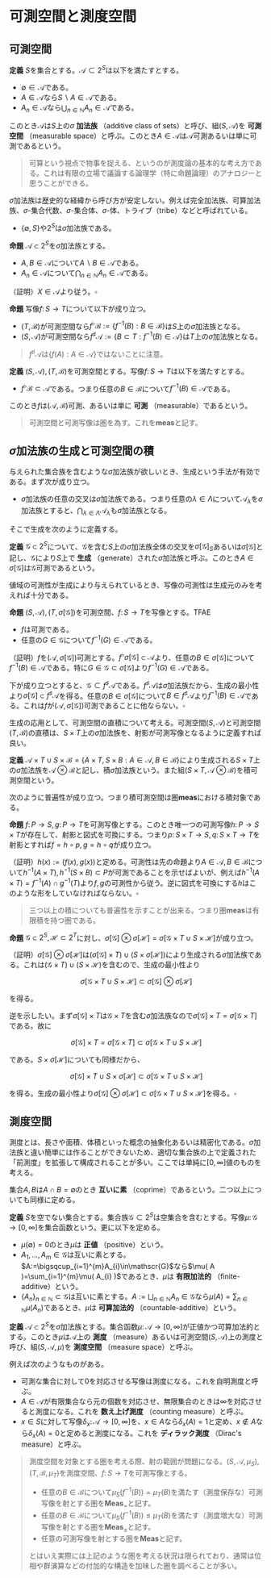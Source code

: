 
# 可測空間と測度空間



## 可測空間

__定義__ $S$を集合とする。$\mathscr{A}\subset 2^{S}$は以下を満たすとする。

- $\emptyset\in\mathscr{A}$である。
- $A\in\mathscr{A}$なら$S\backslash A\in\mathscr{A}$である。
- $A_{n}\in\mathscr{A}$なら$\bigcup_{n\in\mathbb{N}}A_{n}\in\mathscr{A}$である。

このとき$\mathscr{A}$は$S$上の$\sigma$ **加法族** （additive class of sets）と呼び、組$( S, \mathscr{A} )$を **可測空間** （measurable space）と呼ぶ。このとき$A\in\mathscr{A}$は$\mathscr{A}$可測あるいは単に可測であるという。

> 可算という視点で物事を捉える、というのが測度論の基本的な考え方である。これは有限の立場で議論する論理学（特に命題論理）のアナロジーと思うことができる。

$\sigma$加法族は歴史的な経緯から呼び方が安定しない。例えば完全加法族、可算加法族、$\sigma$-集合代数、$\sigma$-集合体、$\sigma$-体、トライブ（tribe）などと呼ばれている。

- $\lbrace \emptyset, S \rbrace$や$2^{S}$は$\sigma$加法族である。

__命題__ $\mathscr{A}\subset 2^{S}$を$\sigma$加法族とする。

- $A, B\in\mathscr{A}$について$A\backslash B\in\mathscr{A}$である。
- $A_{n}\in\mathscr{A}$について$\bigcap_{n\in\mathbb{N}}A_{n}\in\mathscr{A}$である。

（証明）$X\in\mathscr{A}$より従う。$\square$

__命題__ 写像$f\colon S\rightarrow T$について以下が成り立つ。

- $( T, \mathscr{B} )$が可測空間なら$f^{\flat}\mathscr{B}:=\lbrace f^{-1}( B ) : B\in\mathscr{B} \rbrace$は$S$上の$\sigma$加法族となる。
- $( S, \mathscr{A} )$が可測空間なら$f^{\sharp}\mathscr{A}:=\lbrace B\subset T : f^{-1}( B )\in\mathscr{A} \rbrace$は$T$上の$\sigma$加法族となる。

> $f^{\sharp}\mathscr{A}$は$\lbrace f( A ) : A\in\mathscr{A} \rbrace$ではないことに注意。

__定義__ $( S, \mathscr{A} ), ( T, \mathscr{B} )$を可測空間とする。写像$f\colon S\rightarrow T$は以下を満たすとする。

- $f^{\flat}\mathscr{B}\subset\mathscr{A}$である。つまり任意の$B\in\mathscr{B}$について$f^{-1}( B )\in\mathscr{A}$である。

このとき$f$は$(\mathscr{A}, \mathscr{B})$可測、あるいは単に **可測** （measurable）であるという。

> 可測空間と可測写像は圏を為す。これを$\mathbf{meas}$と記す。




## $\sigma$加法族の生成と可測空間の積

与えられた集合族を含むような$\sigma$加法族が欲しいとき、生成という手法が有効である。まず次が成り立つ。

- $\sigma$加法族の任意の交叉は$\sigma$加法族である。つまり任意の$\lambda\in\Lambda$について$\mathscr{A}_{\lambda}$を$\sigma$加法族とすると、$\bigcap_{\lambda\in\Lambda}\mathscr{A}_{\lambda}$も$\sigma$加法族となる。

そこで生成を次のように定義する。

__定義__ $\mathscr{G}\subset 2^{S}$について、$\mathscr{G}$を含む$S$上の$\sigma$加法族全体の交叉を$\sigma\lbrack \mathscr{G} \rbrack_{S}$あるいは$\sigma\lbrack \mathscr{G} \rbrack$と記し、$\mathscr{G}$により$S$上で **生成** （generate）された$\sigma$加法族と呼ぶ。このとき$A\in\sigma\lbrack \mathscr{G} \rbrack$は$\mathscr{G}$可測であるという。

値域の可測性が生成により与えられているとき、写像の可測性は生成元のみを考えれば十分である。

__命題__ $( S, \mathscr{A} ), ( T, \sigma\lbrack \mathscr{G} \rbrack )$を可測空間、$f\colon S\rightarrow T$を写像とする。TFAE

- $f$は可測である。
- 任意の$G\in\mathscr{G}$について$f^{-1}( G )\in\mathscr{A}$である。

（証明）$f$を$(\mathscr{A}, \sigma\lbrack \mathscr{G} \rbrack)$可測とする。$f^{\flat}\sigma\lbrack \mathscr{G} \rbrack\subset\mathscr{A}$より、任意の$B\in\sigma\lbrack \mathscr{G} \rbrack$について$f^{-1}(B)\in\mathscr{A}$である。特に$G\in\mathscr{G}\subset\sigma\lbrack \mathscr{G} \rbrack$より$f^{-1}(G)\in\mathscr{A}$である。

下が成り立つとすると、$\mathscr{G}\subset f^{\sharp}\mathscr{A}$である。$f^{\sharp}\mathscr{A}$は$\sigma$加法族だから、生成の最小性より$\sigma\lbrack \mathscr{G} \rbrack\subset f^{\sharp}\mathscr{A}$を得る。任意の$B\in\sigma\lbrack \mathscr{G} \rbrack$について$B\in f^{\sharp}\mathscr{A}$より$f^{-1}(B)\in\mathscr{A}$である。これは$f$が$(\mathscr{A}, \sigma\lbrack \mathscr{G} \rbrack)$可測であることに他ならない。$\square$

生成の応用として、可測空間の直積について考える。可測空間$( S, \mathscr{A} )$と可測空間$( T, \mathscr{B} )$の直積は、$S\times T$上の$\sigma$加法族を、射影が可測写像となるように定義すれば良い。

__定義__ $\mathscr{A}\times T\cup S\times\mathscr{B}=\lbrace A\times T, S\times B : A\in\mathscr{A}, B\in\mathscr{B} \rbrace$により生成される$S\times T$上の$\sigma$加法族を$\mathscr{A}\otimes\mathscr{B}$と記し、積$\sigma$加法族という。また組$( S\times T, \mathscr{A}\otimes\mathscr{B} )$を積可測空間という。

次のように普遍性が成り立つ。つまり積可測空間は圏$\mathbf{meas}$における積対象である。

__命題__ $f\colon P\rightarrow S, g\colon P\rightarrow T$を可測写像とする。このとき唯一つの可測写像$h\colon P\rightarrow S\times T$が存在して、射影と図式を可換にする。つまり$p\colon S\times T\rightarrow S, q\colon S\times T\rightarrow T$を射影とすれば$f=h\circ p, g=h\circ q$が成り立つ。

（証明）$h( x ):=( f( x ), g( x ) )$と定める。可測性は先の命題より$A\in\mathscr{A}, B\in\mathscr{B}$について$h^{-1}( A\times T ), h^{-1}( S\times B )\subset P$が可測であることを示せばよいが、例えば$h^{-1}( A\times T )=f^{-1}( A )\cap g^{-1}( T )$より$f, g$の可測性から従う。逆に図式を可換にする$h$はこのような形をしていなければならない。$\square$

> 三つ以上の積についても普遍性を示すことが出来る。つまり圏$\mathbf{meas}$は有限積を持つ圏である。

__命題__ $\mathscr{G}\subset 2^{S}, \mathscr{H}\subset 2^{T}$に対し、$\sigma\lbrack \mathscr{G} \rbrack\otimes\sigma\lbrack \mathscr{H} \rbrack = \sigma\lbrack \mathscr{G}\times T\cup S\times\mathscr{H} \rbrack$が成り立つ。

（証明）$\sigma\lbrack \mathscr{G} \rbrack\otimes\sigma\lbrack \mathscr{H} \rbrack$は$(\sigma\lbrack \mathscr{G} \rbrack\times T)\cup (S\times\sigma\lbrack \mathscr{H} \rbrack )$により生成される$\sigma$加法族である。これは$(\mathscr{G}\times T)\cup(S\times\mathscr{H})$を含むので、生成の最小性より

$$
\sigma\lbrack \mathscr{G}\times T\cup S\times\mathscr{H} \rbrack\subset\sigma\lbrack \mathscr{G} \rbrack\otimes\sigma\lbrack \mathscr{H} \rbrack
$$

を得る。

逆を示したい。まず$\sigma\lbrack \mathscr{G} \rbrack\times T$は$\mathscr{G}\times T$を含む$\sigma$加法族なので$\sigma\lbrack \mathscr{G} \rbrack\times T=\sigma\lbrack \mathscr{G}\times T \rbrack$である。故に

$$
\sigma\lbrack \mathscr{G} \rbrack\times T=\sigma\lbrack \mathscr{G}\times T \rbrack\subset\sigma\lbrack \mathscr{G}\times T\cup S\times\mathscr{H} \rbrack
$$

である。$S\times\sigma\lbrack \mathscr{H} \rbrack$についても同様だから、

$$
\sigma\lbrack \mathscr{G} \rbrack\times T\cup S\times\sigma\lbrack \mathscr{H} \rbrack \subset \sigma\lbrack \mathscr{G}\times T\cup S\times\mathscr{H} \rbrack
$$

を得る。生成の最小性より$\sigma\lbrack \mathscr{G} \rbrack\otimes\sigma\lbrack \mathscr{H} \rbrack \subset \sigma\lbrack \mathscr{G}\times T\cup S\times\mathscr{H} \rbrack$を得る。$\square$




## 測度空間

測度とは、長さや面積、体積といった概念の抽象化あるいは精密化である。$\sigma$加法族と違い簡単には作ることができないため、適切な集合族の上で定義された「前測度」を拡張して構成されることが多い。ここでは単純に$\lbrack 0, \infty \rbrack$値のものを考える。


集合$A, B$は$A\cap B=\emptyset$のとき **互いに素** （coprime）であるという。二つ以上についても同様に定める。

__定義__ $S$を空でない集合とする。集合族$\mathscr{G}\subset 2^{S}$は空集合を含むとする。写像$\mu\colon\mathscr{G}\rightarrow\lbrack 0, \infty \rbrack$を集合函数という。更に以下を定める。

- $\mu( \emptyset )=0$のとき$\mu$は **正値** （positive）という。
- $A_{1}, \dotsc, A_{m}\in\mathscr{G}$は互いに素とする。$A:=\bigsqcup_{i=1}^{m}A_{i}\in\mathscr{G}$なら$\mu( A )=\sum_{i=1}^{m}\mu( A_{i} )$であるとき、$\mu$は **有限加法的** （finite-additive）という。
- $\lbrace A_{n} \rbrace_{n\in\mathbb{N}}\subset\mathscr{G}$は互いに素とする。$A:=\bigsqcup_{n\in\mathbb{N}} A_{n}\in\mathscr{G}$なら$\mu( A )=\sum_{n\in\mathbb{N}}\mu( A_{n} )$であるとき、$\mu$は **可算加法的** （countable-additive）という。

__定義__ $\mathscr{A}\subset 2^{S}$を$\sigma$加法族とする。集合函数$\mu\colon\mathscr{A}\rightarrow\lbrack 0, \infty \rbrack$が正値かつ可算加法的とする。このとき$\mu$は$\mathscr{A}$上の **測度** （measure）あるいは可測空間$( S, \mathscr{A} )$上の測度と呼び、組$( S, \mathscr{A}, \mu )$を **測度空間** （measure space）と呼ぶ。

例えば次のようなものがある。

- 可測な集合に対して$0$を対応させる写像は測度になる。これを自明測度と呼ぶ。
- $A\in\mathscr{A}$が有限集合なら元の個数を対応させ、無限集合のときは$\infty$を対応させると測度になる。これを **数え上げ測度** （counting measure）と呼ぶ。
- $x\in S$に対して写像$\delta_{x}\colon\mathscr{A}\rightarrow\lbrack 0, \infty \rbrack$を、$x\in A$なら$\delta_{x}( A )=1$と定め、$x\notin A$なら$\delta_{x}( A )=0$と定めると測度になる。これを **ディラック測度** （Dirac's measure）と呼ぶ。

> 測度空間を対象とする圏を考える際、射の範囲が問題になる。$( S, \mathscr{A}, \mu_{S} ), ( T, \mathscr{B}, \mu_{T} )$を測度空間、$f\colon S\rightarrow T$を可測写像とする。
> 
> - 任意の$B\in\mathscr{B}$について$\mu_{S}( f^{-1}( B ) )=\mu_{T}( B )$を満たす（測度保存な）可測写像を射とする圏を$\mathbf{Meas}_{=}$と記す。
> - 任意の$B\in\mathscr{B}$について$\mu_{S}( f^{-1}( B ) )\le\mu_{T}( B )$を満たす（測度増大な）可測写像を射とする圏を$\mathbf{Meas}_{\le}$と記す。
> - 任意の可測写像を射とする圏を$\mathbf{Meas}$と記す。
> 
> とはいえ実際には上記のような圏を考える状況は限られており、通常は位相や群演算などの付加的な構造を加味した圏を調べることが多い。